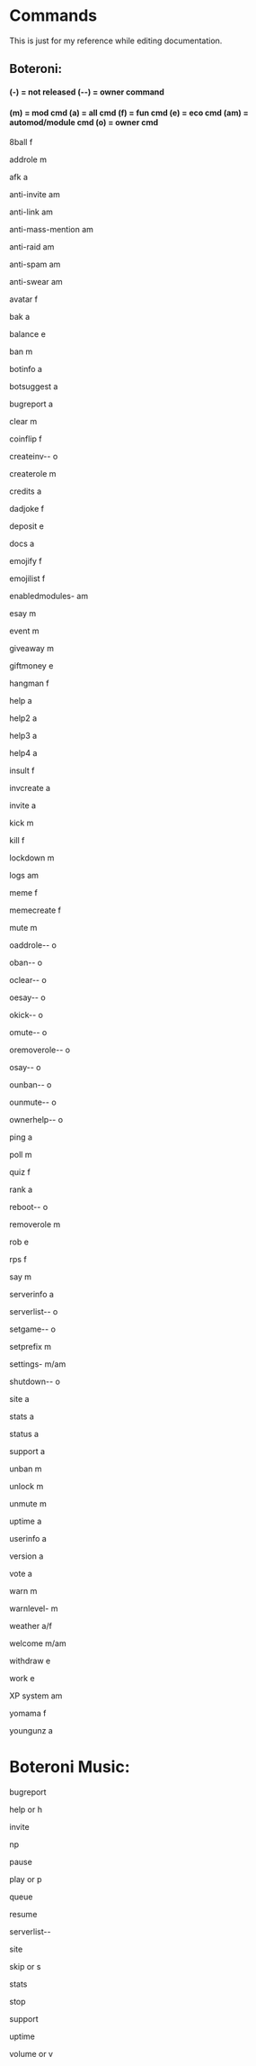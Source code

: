 # Commands
This is just for my reference while editing documentation.

## Boteroni:
#### (-) = not released (--) = owner command
#### (m) = mod cmd (a) = all cmd (f) = fun cmd (e) = eco cmd (am) = automod/module cmd (o) = owner cmd


8ball f

addrole m

afk a

anti-invite am
 
anti-link am
 
anti-mass-mention am
 
anti-raid am
 
anti-spam am
 
anti-swear am
 
avatar f

bak a

balance e

ban m

botinfo a

botsuggest a

bugreport a

clear m

coinflip f
  
  createinv-- o

createrole m

credits a

dadjoke f

deposit e

docs a

emojify f 

emojilist f

 enabledmodules- am

esay m

event m

giveaway m

giftmoney e

hangman f

help a

help2 a

help3 a

help4 a

insult f

invcreate a

invite a

kick m 

kill f

lockdown m
 
logs am

meme f

memecreate f

mute m
  
  oaddrole-- o
  
  oban-- o
  
  oclear-- o
  
  oesay-- o
  
  okick-- o
  
  omute-- o
  
  oremoverole-- o
  
  osay-- o
  
  ounban-- o
  
  ounmute-- o
  
  ownerhelp-- o

ping a

poll m

quiz f

rank a
  
  reboot-- o

removerole m

rob e

rps f

say m

serverinfo a
  
  serverlist-- o
  
  setgame-- o

setprefix m

settings- m/am
  
  shutdown-- o

site a

stats a

status a

support a

unban m

unlock m

unmute m

uptime a

userinfo a

version a

vote a

warn m

 warnlevel- m

weather a/f

welcome m/am

withdraw e

work e

XP system am

yomama f

youngunz a

# Boteroni Music:

bugreport 

help or h

invite 

np 

pause 

play or p

queue 

resume 

  serverlist-- 
  
site 

skip or s

stats 

stop 

support 

uptime 

volume or v
